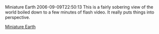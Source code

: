 Miniature Earth
2006-09-09T22:50:13
This is a fairly sobering view of the world boiled down to a few minutes of flash video. It really puts things into perspective.

[Miniature Earth](http://www.miniature-earth.com/)

